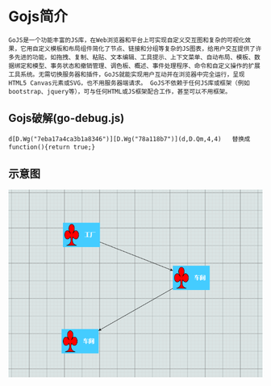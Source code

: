<!--
 * @Author: Fred
 * @Date: 2018-12-22 15:14:55
 * @LastEditors: Fred
 * @LastEditTime: 2018-12-22 15:22:44
 * @Description: 
 -->
# Gojs简介

```
GoJS是一个功能丰富的JS库，在Web浏览器和平台上可实现自定义交互图和复杂的可视化效果，它用自定义模板和布局组件简化了节点、链接和分组等复杂的JS图表，给用户交互提供了许多先进的功能，如拖拽、复制、粘贴、文本编辑、工具提示、上下文菜单、自动布局、模板、数据绑定和模型、事务状态和撤销管理、调色板、概述、事件处理程序、命令和自定义操作的扩展工具系统。无需切换服务器和插件，GoJS就能实现用户互动并在浏览器中完全运行，呈现HTML5 Canvas元素或SVG，也不用服务器端请求。 GoJS不依赖于任何JS库或框架（例如bootstrap、jquery等），可与任何HTML或JS框架配合工作，甚至可以不用框架。
```
## Gojs破解(go-debug.js)

```
d[D.Wg("7eba17a4ca3b1a8346")][D.Wg("78a118b7")](d,D.Qm,4,4)   替换成  function(){return true;}

```
## 示意图
![示意图](img/pic.png)